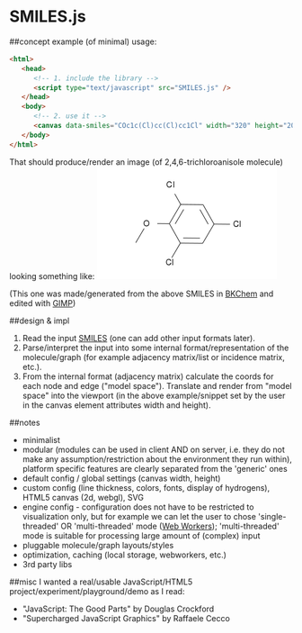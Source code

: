 SMILES.js
=========

##concept
example (of minimal) usage:

```html
<html>
   <head>
      <!-- 1. include the library -->	
      <script type="text/javascript" src="SMILES.js" />
   </head>
   <body>
      <!-- 2. use it -->
      <canvas data-smiles="COc1c(Cl)cc(Cl)cc1Cl" width="320" height="200"></canvas>
   </body>
</html>
```
That should produce/render an image (of 2,4,6-trichloroanisole molecule) looking something like: 
![Alt text](https://github.com/mbohun/SMILES.js/raw/master/TCA-320x200.png "COc1c(Cl)cc(Cl)cc1Cl")

(This one was made/generated from the above SMILES in [BKChem](http://bkchem.zirael.org) and edited with [GIMP](http://www.gimp.org))

##design & impl
1.  Read the input [SMILES](http://en.wikipedia.org/wiki/SMILES) (one can add other input formats later).
2.  Parse/interpret the input into some internal format/representation of the molecule/graph (for example adjacency matrix/list or incidence matrix, etc.).
3.  From the internal format (adjacency matrix) calculate the coords for each node and edge ("model space"). Translate and render from "model space" into the viewport (in the above example/snippet set by the user in the canvas element attributes width and height).

##notes
- minimalist
- modular (modules can be used in client AND on server, i.e. they do not make any assumption/restriction about the environment they run within), platform specific features are clearly separated from the 'generic' ones
- default config / global settings (canvas width, height)
- custom config (line thickness, colors, fonts, display of hydrogens), HTML5 canvas (2d, webgl), SVG
- engine config - configuration does not have to be restricted to visualization only, but for example we can let the user to chose 'single-threaded' OR 'multi-threaded' mode ([Web Workers](http://www.whatwg.org/specs/web-apps/current-work/multipage/workers.html)); 'multi-threaded' mode is suitable for processing large amount of (complex) input 
- pluggable molecule/graph layouts/styles
- optimization, caching (local storage, webworkers, etc.)
- 3rd party libs

##misc
I wanted a real/usable JavaScript/HTML5 project/experiment/playground/demo as I read:
* "JavaScript: The Good Parts" by Douglas Crockford
* "Supercharged JavaScript Graphics" by Raffaele Cecco

